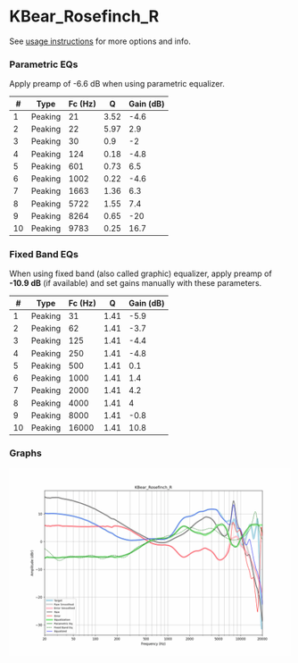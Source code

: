 # KBear_Rosefinch_R
See [usage instructions](https://github.com/jaakkopasanen/AutoEq#usage) for more options and info.

### Parametric EQs
Apply preamp of -6.6 dB when using parametric equalizer.

|   # | Type    |   Fc (Hz) |    Q |   Gain (dB) |
|-----|---------|-----------|------|-------------|
|   1 | Peaking |        21 | 3.52 |        -4.6 |
|   2 | Peaking |        22 | 5.97 |         2.9 |
|   3 | Peaking |        30 | 0.9  |        -2   |
|   4 | Peaking |       124 | 0.18 |        -4.8 |
|   5 | Peaking |       601 | 0.73 |         6.5 |
|   6 | Peaking |      1002 | 0.22 |        -4.6 |
|   7 | Peaking |      1663 | 1.36 |         6.3 |
|   8 | Peaking |      5722 | 1.55 |         7.4 |
|   9 | Peaking |      8264 | 0.65 |       -20   |
|  10 | Peaking |      9783 | 0.25 |        16.7 |

### Fixed Band EQs
When using fixed band (also called graphic) equalizer, apply preamp of **-10.9 dB** (if available) and set gains manually with these parameters.

|   # | Type    |   Fc (Hz) |    Q |   Gain (dB) |
|-----|---------|-----------|------|-------------|
|   1 | Peaking |        31 | 1.41 |        -5.9 |
|   2 | Peaking |        62 | 1.41 |        -3.7 |
|   3 | Peaking |       125 | 1.41 |        -4.4 |
|   4 | Peaking |       250 | 1.41 |        -4.8 |
|   5 | Peaking |       500 | 1.41 |         0.1 |
|   6 | Peaking |      1000 | 1.41 |         1.4 |
|   7 | Peaking |      2000 | 1.41 |         4.2 |
|   8 | Peaking |      4000 | 1.41 |         4   |
|   9 | Peaking |      8000 | 1.41 |        -0.8 |
|  10 | Peaking |     16000 | 1.41 |        10.8 |

### Graphs
![](./KBear_Rosefinch_R.png)
